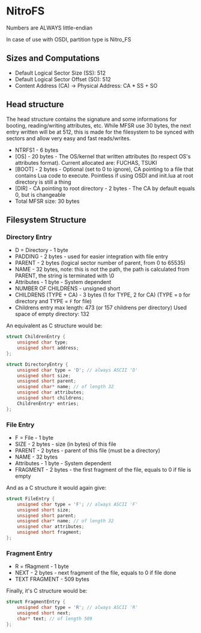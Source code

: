 # NitroFS
Numbers are ALWAYS little-endian

In case of use with OSDI, partition type is Nitro_FS

## Sizes and Computations
- Default Logical Sector Size (SS): 512
- Default Logical Sector Offset (SO): 512
- Content Address (CA) -> Physical Address: CA * SS + SO

## Head structure
The head structure contains the signature and some informations for booting, reading/writing attributes, etc. While MFSR use 30 bytes, the next entry written will be at 512, this is made for the filesystem to be synced with sectors and allow very easy and fast reads/writes.

- NTRFS1 - 6 bytes
- [OS] - 20 bytes - The OS/kernel that written attributes (to respect OS's attributes format). Current allocated are: FUCHAS, TSUKI
- [BOOT] - 2 bytes - Optional (set to 0 to ignore), CA pointing to a file that contains Lua code to execute. Pointless if using OSDI and init.lua at root directory is still a thing 
- [DIR] - CA pointing to root directory - 2 bytes - The CA by default equals 0, but is changeable
- Total MFSR size: 30 bytes

## Filesystem Structure

### Directory Entry
- D = Directory - 1 byte
- PADDING - 2 bytes - used for easier integration with file entry
- PARENT - 2 bytes (logical sector number of parent, from 0 to 65535)
- NAME - 32 bytes, note: this is not the path, the path is calculated from PARENT, the string is terminated with \0
- Attributes - 1 byte - System dependent
- NUMBER OF CHILDRENS - unsigned short
- CHILDRENS (TYPE + CA) - 3 bytes (1 for TYPE, 2 for CA) (TYPE = `D` for directory and TYPE = `F` for file)
- Childrens entry max length: 473 (or 157 childrens per directory)
Used space of empty directory: 132

An equivalent as C structure would be:
```c
struct ChildrenEntry {
	unsigned char type;
	unsigned short address;
};

struct DirectoryEntry {
	unsigned char type = 'D'; // always ASCII 'D'
	unsigned short size;
	unsigned short parent;
	unsigned char* name; // of length 32
	unsigned char attributes;
	unsigned short childrens;
	ChildrenEntry* entries;
};
```

### File Entry
- F = File - 1 byte
- SIZE - 2 bytes - size (in bytes) of this file
- PARENT - 2 bytes - parent of this file (must be a directory)
- NAME - 32 bytes
- Attributes - 1 byte - System dependent
- FRAGMENT - 2 bytes - the first fragment of the file, equals to 0 if file is empty

And as a C structure it would again give:
```c
struct FileEntry {
	unsigned char type = 'F'; // always ASCII 'F'
	unsigned short size;
	unsigned short parent;
	unsigned char* name; // of length 32
	unsigned char attributes;
	unsigned short fragment;
};
```

### Fragment Entry
- R = fRagment - 1 byte
- NEXT - 2 bytes - next fragment of the file, equals to 0 if file done
- TEXT FRAGMENT - 509 bytes

Finally, it's C structure would be:
```c
struct FragmentEntry {
	unsigned char type = 'R'; // always ASCII 'R'
	unsigned short next;
	char* text; // of length 509
};
```
